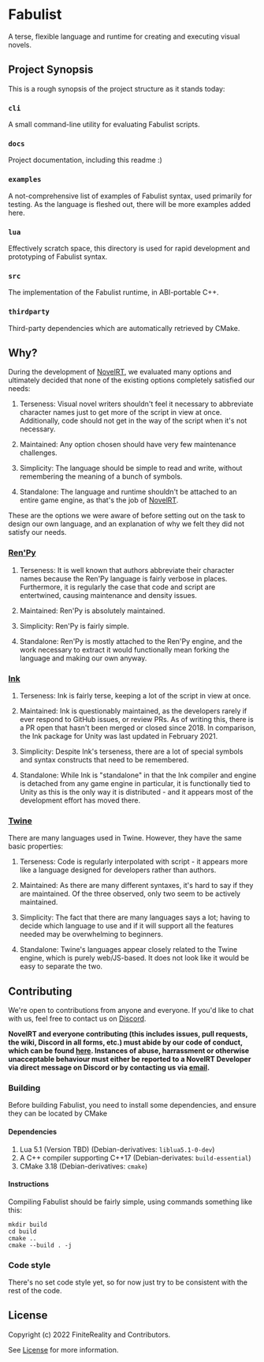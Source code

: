 # Fabulist #

A terse, flexible language and runtime for creating and executing visual
novels.

## Project Synopsis ##

This is a rough synopsis of the project structure as it stands today:

### `cli` ###

A small command-line utility for evaluating Fabulist scripts.

### `docs` ###

Project documentation, including this readme :)

### `examples` ###

A not-comprehensive list of examples of Fabulist syntax, used primarily for
testing. As the language is fleshed out, there will be more examples added here.

### `lua` ###

Effectively scratch space, this directory is used for rapid development and
prototyping of Fabulist syntax.

### `src` ###

The implementation of the Fabulist runtime, in ABI-portable C++.

### `thirdparty` ###

Third-party dependencies which are automatically retrieved by CMake.

## Why? ##

During the development of [NovelRT], we evaluated many options and ultimately
decided that none of the existing options completely satisfied our needs:

1. Terseness: Visual novel writers shouldn't feel it necessary to abbreviate
   character names just to get more of the script in view at once.
   Additionally, code should not get in the way of the script when it's not
   necessary.

2. Maintained: Any option chosen should have very few maintenance challenges.

3. Simplicity: The language should be simple to read and write, without
   remembering the meaning of a bunch of symbols.

4. Standalone: The language and runtime shouldn't be attached to an entire game
   engine, as that's the job of [NovelRT].

These are the options we were aware of before setting out on the task to design
our own language, and an explanation of why we felt they did not satisfy our
needs.

### [Ren'Py] ###

1. Terseness: It is well known that authors abbreviate their character names
   because the Ren'Py language is fairly verbose in places. Furthermore, it is
   regularly the case that code and script are entertwined, causing maintenance
   and density issues.

2. Maintained: Ren'Py is absolutely maintained.

3. Simplicity: Ren'Py is fairly simple.

4. Standalone: Ren'Py is mostly attached to the Ren'Py engine, and the work
   necessary to extract it would functionally mean forking the language and
   making our own anyway.

### [Ink] ###

1. Terseness: Ink is fairly terse, keeping a lot of the script in view at once.

2. Maintained: Ink is questionably maintained, as the developers rarely if ever
   respond to GitHub issues, or review PRs. As of writing this, there is a PR
   open that hasn't been merged or closed since 2018. In comparison, the Ink
   package for Unity was last updated in February 2021.

3. Simplicity: Despite Ink's terseness, there are a lot of special symbols and
   syntax constructs that need to be remembered.

4. Standalone: While Ink is "standalone" in that the Ink compiler and engine is
   detached from any game engine in particular, it is functionally tied to
   Unity as this is the only way it is distributed - and it appears most of the
   development effort has moved there.

### [Twine] ###

There are many languages used in Twine. However, they have the same basic
properties:

1. Terseness: Code is regularly interpolated with script - it appears more like
   a language designed for developers rather than authors.

2. Maintained: As there are many different syntaxes, it's hard to say if they
   are maintained. Of the three observed, only two seem to be actively
   maintained.

3. Simplicity: The fact that there are many languages says a lot; having to
   decide which language to use and if it will support all the features needed
   may be overwhelming to beginners.

4. Standalone: Twine's languages appear closely related to the Twine engine,
   which is purely web/JS-based. It does not look like it would be easy to
   separate the two.

## Contributing ##

We're open to contributions from anyone and everyone. If you'd like to chat
with us, feel free to contact us on [Discord].

**NovelRT and everyone contributing (this includes issues, pull requests, the
wiki, Discord in all forms, etc.) must abide by our code of conduct, which can
be found [here][CodeOfConduct]. Instances of abuse, harrassment or
otherwise unacceptable behaviour must either be reported to a NovelRT Developer
via direct message on Discord or by contacting us via
[email][CodeOfConductEmail].**

### Building ###

Before building Fabulist, you need to install some dependencies, and ensure
they can be located by CMake

#### Dependencies ####
1. Lua 5.1 (Version TBD) (Debian-derivatives: `liblua5.1-0-dev`)
2. A C++ compiler supporting C++17 (Debian-derivates: `build-essential`)
3. CMake 3.18 (Debian-derivatives: `cmake`)

#### Instructions ####
Compiling Fabulist should be fairly simple, using commands something like this:
```
mkdir build
cd build
cmake ..
cmake --build . -j
```

### Code style ###

There's no set code style yet, so for now just try to be consistent with the
rest of the code.

## License ##

Copyright (c) 2022 FiniteReality and Contributors.

See [License][LICENSE] for more information.

[NovelRT]: https://github.com/NovelRT/NovelRT
[Ren'Py]: https://www.renpy.org/
[Ink]: https://www.inklestudios.com/ink/
[Twine]: http://twinery.org/
[Discord]: https://discord.novelrt.dev/
[CodeOfConduct]: CODE_OF_CONDUCT.md
[CodeOfConductEmail]: mailto:admin%40novelrt.dev
[License]: LICENSE
